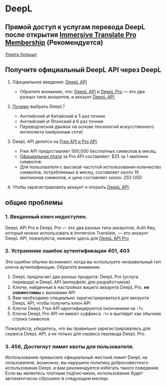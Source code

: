 # DeepL

## Прямой доступ к услугам перевода DeepL после открытия [Immersive Translate Pro Membership](https://immersivetranslate.com/en/pricing/) (Рекомендуется)

[Узнать больше](https://immersivetranslate.com/en/pricing/)

## Получите официальный DeepL API через DeepL

1. Официальное введение: [DeepL API](https://www.deepl.com/en/pro#developer)

   - Обратите внимание, что: [DeepL API](https://www.deepl.com/en/pro#developer) и [DeepL Pro](https://www.deepl.com/pro) — это два разных типа аккаунтов, и аккаунт [DeepL API](https://www.deepl.com/en/pro/select-country#developer).

2. [Почему](https://www.deepl.com/en/whydeepl) выбрать DeepL?

   - Английский ⇄ Китайский в 5 раз точнее
   - Английский ⇄ Японский в 6 раз точнее
   - Переводческий движок на основе технологий искусственного интеллекта (нейронные сети)

3. DeepL API делится на [Free API и Pro API](https://www.deepl.com/en/pro#developer)

   - Free API предоставляет 500,000 бесплатных символов в месяц.
   - [Официальная плата](https://www.deepl.com/en/pro#developer) за Pro API составляет: $25 за 1 миллион символов.
   - Для пользователя с высокой частотой использования количество символов, потребляемых в месяц, составляет около 10 миллионов символов, и цена составляет около: 250 USD

4. Чтобы зарегистрировать аккаунт и открыть [DeepL API](https://www.deepl.com/en/pro#developer).

## общие проблемы

### 1. Введенный ключ недоступен.

DeepL API Pro и DeepL Pro — это два разных типа аккаунтов, Auth Key, который можно использовать в Immersive Translate, — это аккаунт DeepL API, пожалуйста, нажмите здесь для [DeepL API Pro](https://www.deepl.com/en/pro/select-country#developer)

### 2. Устранение ошибок аутентификации 401, 403

Эти ошибки обычно возникают, когда вы используете неправильный тип ключа аутентификации. Обратите внимание:

1. DeepL предлагает два разных продукта: DeepL Pro (услуга перевода) и DeepL API (интерфейс для разработчиков)
2. Ключи, найденные в настройках вашего аккаунта DeepL Pro, **не совместимы** с вызовами API
3. Вам необходимо специально зарегистрироваться для аккаунта DeepL API, чтобы получить ключ API
4. Ключи DeepL Free API идентифицируются окончанием на `:fx`
5. Ключи DeepL Pro API не имеют суффикса `:fx` и выглядят как обычная строка символов

Пожалуйста, убедитесь, что вы правильно зарегистрировались для сервиса DeepL API, а не только для сервиса перевода DeepL Pro.

### 3. 456, Достигнут лимит квоты для пользователя.

Использование превысило официальный жесткий лимит DeepL на пользователя, возможно, вы нарушили политику добросовестного использования DeepL и вам рекомендуется избегать такого поведения. Если вы являетесь платным подписчиком, использование будет автоматически сброшено в следующем месяце.
